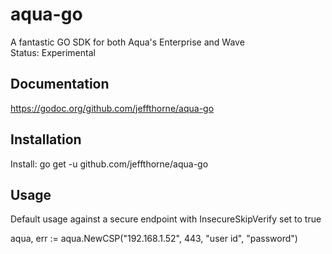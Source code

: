 # aqua-go

A fantastic GO SDK for both Aqua's Enterprise and Wave<br/>
Status: Experimental

Documentation
----
https://godoc.org/github.com/jeffthorne/aqua-go


Installation
----
Install: go get -u github.com/jeffthorne/aqua-go


Usage
----
Default usage against a secure endpoint with InsecureSkipVerify set to true 

aqua, err := aqua.NewCSP("192.168.1.52", 443, "user id", "password")